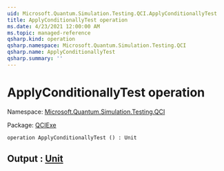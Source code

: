 ```yaml
---
uid: Microsoft.Quantum.Simulation.Testing.QCI.ApplyConditionallyTest
title: ApplyConditionallyTest operation
ms.date: 4/23/2021 12:00:00 AM
ms.topic: managed-reference
qsharp.kind: operation
qsharp.namespace: Microsoft.Quantum.Simulation.Testing.QCI
qsharp.name: ApplyConditionallyTest
qsharp.summary: ''
---
```


# ApplyConditionallyTest operation

Namespace: [Microsoft.Quantum.Simulation.Testing.QCI](xref:Microsoft.Quantum.Simulation.Testing.QCI)

Package: [QCIExe](https://nuget.org/packages/QCIExe)




```qsharp
operation ApplyConditionallyTest () : Unit
```


## Output : [Unit](xref:microsoft.quantum.qsharp.valueliterals#unit-literal)


